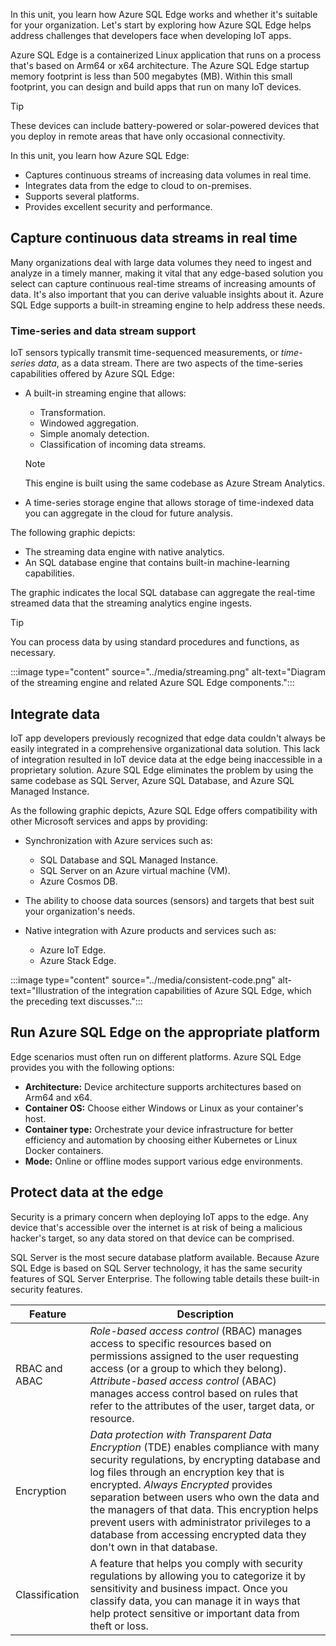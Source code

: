 In this unit, you learn how Azure SQL Edge works and whether it's suitable for your organization. Let's start by exploring how Azure SQL Edge helps address challenges that developers face when developing IoT apps.

Azure SQL Edge is a containerized Linux application that runs on a process that's based on Arm64 or x64 architecture. The Azure SQL Edge startup memory footprint is less than 500 megabytes (MB). Within this small footprint, you can design and build apps that run on many IoT devices.

> [!TIP]
> These devices can include battery-powered or solar-powered devices that you deploy in remote areas that have only occasional connectivity.

In this unit, you learn how Azure SQL Edge:

- Captures continuous streams of increasing data volumes in real time.
- Integrates data from the edge to cloud to on-premises.
- Supports several platforms.
- Provides excellent security and performance.

## Capture continuous data streams in real time  

Many organizations deal with large data volumes they need to ingest and analyze in a timely manner, making it vital that any edge-based solution you select can capture continuous real-time streams of increasing amounts of data. It's also important that you can derive valuable insights about it. Azure SQL Edge supports a built-in streaming engine to help address these needs.

### Time-series and data stream support

IoT sensors typically transmit time-sequenced measurements, or *time-series data*, as a data stream. There are two aspects of the time-series capabilities offered by Azure SQL Edge:

- A built-in streaming engine that allows:

  - Transformation.
  - Windowed aggregation.
  - Simple anomaly detection.
  - Classification of incoming data streams.

  > [!NOTE]
  > This engine is built using the same codebase as Azure Stream Analytics.

- A time-series storage engine that allows storage of time-indexed data you can aggregate in the cloud for future analysis.

The following graphic depicts:

- The streaming data engine with native analytics.
- An SQL database engine that contains built-in machine-learning capabilities.

The graphic indicates the local SQL database can aggregate the real-time streamed data that the streaming analytics engine ingests.

> [!TIP]
> You can process data by using standard procedures and functions, as necessary.

:::image type="content" source="../media/streaming.png" alt-text="Diagram of the streaming engine and related Azure SQL Edge components.":::

## Integrate data

IoT app developers previously recognized that edge data couldn't always be easily integrated in a comprehensive organizational data solution. This lack of integration resulted in IoT device data at the edge being inaccessible in a proprietary solution. Azure SQL Edge eliminates the problem by using the same codebase as SQL Server, Azure SQL Database, and Azure SQL Managed Instance.

As the following graphic depicts, Azure SQL Edge offers compatibility with other Microsoft services and apps by providing:

- Synchronization with Azure services such as:

  - SQL Database and SQL Managed Instance.
  - SQL Server on an Azure virtual machine (VM).
  - Azure Cosmos DB.

- The ability to choose data sources (sensors) and targets that best suit your organization's needs.
- Native integration with Azure products and services such as:

  - Azure IoT Edge.
  - Azure Stack Edge.

:::image type="content" source="../media/consistent-code.png" alt-text="Illustration of the integration capabilities of Azure SQL Edge, which the preceding text discusses.":::

## Run Azure SQL Edge on the appropriate platform

Edge scenarios must often run on different platforms. Azure SQL Edge provides you with the following options:

- **Architecture:** Device architecture supports architectures based on Arm64 and x64.
- **Container OS:** Choose either Windows or Linux as your container's host.
- **Container type:** Orchestrate your device infrastructure for better efficiency and automation by choosing either Kubernetes or Linux Docker containers.
- **Mode:** Online or offline modes support various edge environments.

## Protect data at the edge

Security is a primary concern when deploying IoT apps to the edge. Any device that's accessible over the internet is at risk of being a malicious hacker's target, so any data stored on that device can be comprised.

SQL Server is the most secure database platform available. Because Azure SQL Edge is based on SQL Server technology, it has the same security features of SQL Server Enterprise. The following table details these built-in security features.

| Feature | Description |
| --- | --- |
| RBAC and ABAC | *Role-based access control* (RBAC) manages access to specific resources based on permissions assigned to the user requesting access (or a group to which they belong). *Attribute-based access control* (ABAC) manages access control based on rules that refer to the attributes of the user, target data, or resource. |
| Encryption | *Data protection with Transparent Data Encryption* (TDE) enables compliance with many security regulations, by encrypting database and log files through an encryption key that is encrypted. *Always Encrypted* provides separation between users who own the data and the managers of that data. This encryption helps prevent users with administrator privileges to a database from accessing encrypted data they don't own in that database. |
| Classification | A feature that helps you comply with security regulations by allowing you to categorize it by sensitivity and business impact. Once you classify data, you can manage it in ways that help protect sensitive or important data from theft or loss. |

